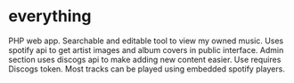 # everything
PHP web app. Searchable and editable tool to view my owned music. 
Uses spotify api to get artist images and album covers in public interface.
Admin section uses discogs api to make adding new content easier. Use requires Discogs token.
Most tracks can be played using embedded spotify players.
